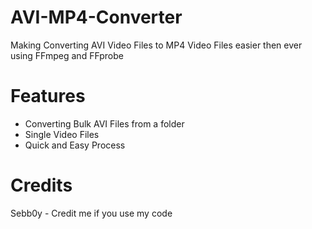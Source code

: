 # AVI-MP4-Converter

Making Converting AVI Video Files to MP4 Video Files easier then ever using FFmpeg and FFprobe


# Features
* Converting Bulk AVI Files from a folder
* Single Video Files
* Quick and Easy Process



# Credits
Sebb0y - Credit me if you use my code
